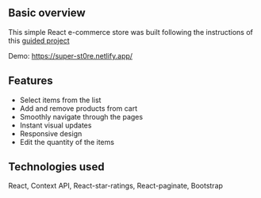 

## Basic overview
This simple React e-commerce store was built following the instructions of this [guided project](https://guidedprojects.dev/super-store/intro)

Demo: https://super-st0re.netlify.app/

## Features
  * Select items from the list
  * Add and remove products from cart
  * Smoothly navigate through the pages
  * Instant visual updates
  * Responsive design
  * Edit the quantity of the items

## Technologies used
React, Context API, React-star-ratings, React-paginate, Bootstrap
